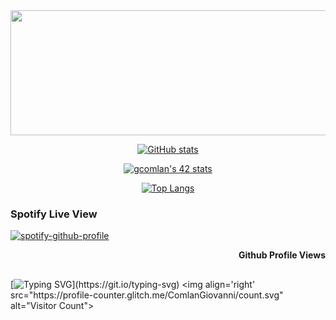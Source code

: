 <img align="center"  width="900" height="200" src="https://media.giphy.com/media/FcqKy4Kj7XOK0hCW4g/giphy.gif" />
<br/>

<p align='center'>
<a href="https://github.com/anuraghazra/github-readme-stats">
<img src="https://github-readme-stats.vercel.app/api?username=ComlanGiovanni&show_icons=true&theme=dark&hide=issues" alt="GitHub stats" />
</a>
</p>

<p align='center'>
<a href="https://github.com/JaeSeoKim/badge42">
<img src="https://badge42.vercel.app/api/v2/cl4d7ypa5004009l93h57346v/stats?cursusId=21&coalitionId=48" alt="gcomlan's 42 stats" />
</a>
</p>

<p align='center'>
<a href="https://github.com/anuraghazra/github-readme-stats">
<img src="https://github-readme-stats.vercel.app/api/top-langs/?username=ComlanGiovanni&layout=compact&theme=dark" alt="Top Langs" />
</a>
</p>

### Spotify Live View

[![spotify-github-profile](https://spotify-github-profile.vercel.app/api/view?uid=11169899709&cover_image=true&theme=novatorem&bar_color=53b14f&bar_color_cover=false)](https://spotify-github-profile.vercel.app/api/view?uid=11169899709&redirect=true)

<p align='right'><b>Github Profile Views</b></p>

##
[![Typing SVG](https://readme-typing-svg.herokuapp.com?duration=9999&color=4EF702&lines=Follow+the+white+rabbit...)](https://git.io/typing-svg) <img align='right' src="https://profile-counter.glitch.me/ComlanGiovanni/count.svg" alt="Visitor Count">

<!---
https://giphy.com/
https://readme-typing-svg.herokuapp.com/demo/
https://patorjk.com/software/taag/#p=display&f=Graffiti&t=Type%20Something%20
https://github.com/kittinan/spotify-github-profile
https://github.com/anuraghazra/github-readme-stats
--->